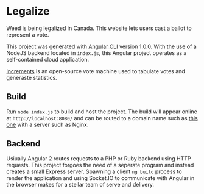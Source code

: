 # Legalize

Weed is being legalized in Canada. This website lets users cast a ballot to represent a vote.

This project was generated with [Angular CLI](https://github.com/angular/angular-cli) version 1.0.0.
With the use of a NodeJS backend located in `index.js`, this Angular project operates as a self-contained cloud application. 

[Increments](https://www.npmjs.com/package/increments) is an open-source vote machine used to tabulate votes and generaste statistics. 

## Build

Run `node index.js` to build and host the project. The build will appear online at `http://localhost:8080/` and can be routed to a domain name such as [this one](http://isweedlegalyet.ca) with a server such as Nginx.

## Backend

Usiually Angular 2 routes requests to a PHP or Ruby backend using HTTP requests. This project forgoes the need of a seperate program and instead creates a small Express server. Spawning a client `ng build` process to render the application and using Socket.IO to communicate with Angular in the browser makes for a stellar team of serve and delivery.
